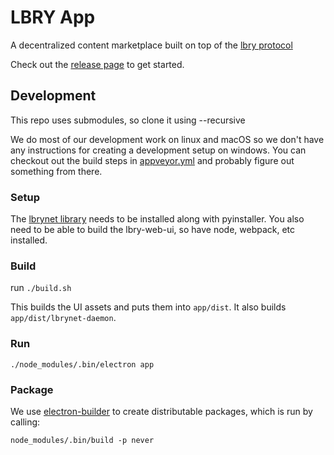 # LBRY App

A decentralized content marketplace built on top of the [lbry protocol](https://github.com/lbryio/lbry)

Check out the [release page](https://github.com/lbryio/lbry-app/releases/latest) to get started.


## Development

This repo uses submodules, so clone it using --recursive

We do most of our development work on linux and macOS so we don't have
any instructions for creating a development setup on windows.  You can
checkout out the build steps in [appveyor.yml](https://github.com/lbryio/lbry-app/blob/master/appveyor.yml) and probably figure out something from there.

### Setup

The
[lbrynet library](https://github.com/lbryio/lbry/blob/master/INSTALL.md) needs
to be installed along with pyinstaller. You also need to be
able to build the lbry-web-ui, so have node, webpack, etc installed.

### Build

run `./build.sh`

This builds the UI assets and puts them into `app/dist`. It also builds `app/dist/lbrynet-daemon`.

### Run

`./node_modules/.bin/electron app`

### Package

We use [electron-builder](https://github.com/electron-userland/electron-builder)
to create distributable packages, which is run by calling:

`node_modules/.bin/build -p never`
